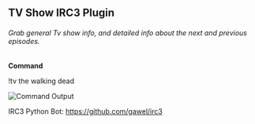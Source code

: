 ## TV Show IRC3 Plugin
###### Grab general Tv show info, and detailed info about the next and previous episodes.

**Command**

!tv the walking dead

![Command Output](https://i.gyazo.com/c7573583c69649f02ed7a1219681481c.png)

IRC3 Python Bot:
https://github.com/gawel/irc3

